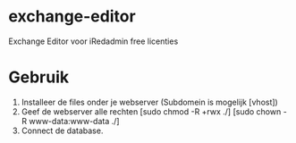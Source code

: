 # exchange-editor
 Exchange Editor voor iRedadmin free licenties

 # Gebruik

 1. Installeer de files onder je webserver (Subdomein is mogelijk [vhost])
 2. Geef de webserver alle rechten [sudo chmod -R +rwx ./] [sudo chown -R www-data:www-data ./]
 3. Connect de database.